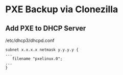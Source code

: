 # PXE Backup via Clonezilla

## Add PXE to DHCP Server

/etc/dhcp3/dhcpd.conf
```
subnet x.x.x.x netmask y.y.y.y {
...
   filename "pxelinux.0";
...
}
```

